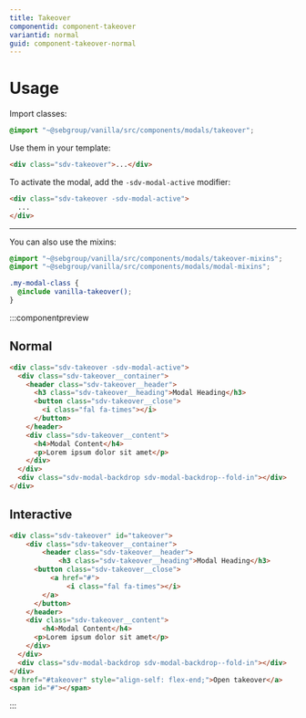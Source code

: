 ```yaml
---
title: Takeover
componentid: component-takeover
variantid: normal
guid: component-takeover-normal
---
```


# Usage

Import classes:

```scss
@import "~@sebgroup/vanilla/src/components/modals/takeover";
```

Use them in your template:

```html
<div class="sdv-takeover">...</div>
```

To activate the modal, add the `-sdv-modal-active` modifier:

```html
<div class="sdv-takeover -sdv-modal-active">
  ...
</div>
```

---

You can also use the mixins:

```scss
@import "~@sebgroup/vanilla/src/components/modals/takeover-mixins";
@import "~@sebgroup/vanilla/src/components/modals/modal-mixins";

.my-modal-class {
  @include vanilla-takeover();
}
```

:::componentpreview


## Normal

```html
<div class="sdv-takeover -sdv-modal-active">
  <div class="sdv-takeover__container">
    <header class="sdv-takeover__header">
      <h3 class="sdv-takeover__heading">Modal Heading</h3>
      <button class="sdv-takeover__close">
        <i class="fal fa-times"></i>
      </button>
    </header>
    <div class="sdv-takeover__content">
      <h4>Modal Content</h4>
      <p>Lorem ipsum dolor sit amet</p>
    </div>
  </div>
  <div class="sdv-modal-backdrop sdv-modal-backdrop--fold-in"></div>
</div>
```
## Interactive

```html
<div class="sdv-takeover" id="takeover">
    <div class="sdv-takeover__container">
        <header class="sdv-takeover__header">
            <h3 class="sdv-takeover__heading">Modal Heading</h3>
      <button class="sdv-takeover__close">
          <a href="#">
              <i class="fal fa-times"></i>
        </a>
      </button>
    </header>
    <div class="sdv-takeover__content">
        <h4>Modal Content</h4>
      <p>Lorem ipsum dolor sit amet</p>
    </div>
  </div>
  <div class="sdv-modal-backdrop sdv-modal-backdrop--fold-in"></div>
</div>
<a href="#takeover" style="align-self: flex-end;">Open takeover</a>
<span id="#"></span>
```

:::
